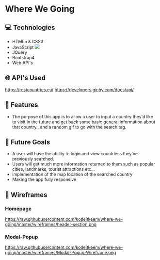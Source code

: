 # Where We Going

## &#x1f4bb; Technologies
* HTML5 & CSS3 
* JavaScript ![](https://img.shields.io/badge/Code-JavaScript-informational?style=flat-square=JavaScript&logoColor=white&color=F7DF1E)
* JQuery
* Bootstrap4
* Web API's

## &#x1f310; API's Used
https://restcountries.eu/
https://developers.giphy.com/docs/api/

## 	&#x1f511; Features 
* The purpose of this app is to allow a user to input a country they'd like to visit in the future and get back some basic general information about that country.. and a random gif to go with the search tag. 

## &#x1f52e; Future Goals
* A user will have the ability to login and view countriess they've previously searched. 
* Users will get much more information returned to them such as popular cities, landmarks, tourist attractions etc...
* Implementation of the map location of the searched country 
* Making the app fully responsive

## &#x1f4d0; Wireframes
### Homepage
https://raw.githubusercontent.com/kodeitkeem/where-we-going/master/wireframes/header-section.png

### Modal-Popup
https://raw.githubusercontent.com/kodeitkeem/where-we-going/master/wireframes/Modal-Popup-Wireframe.png